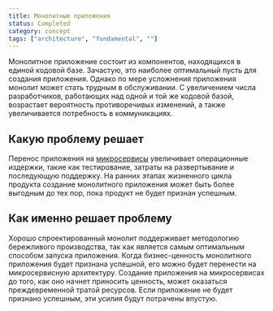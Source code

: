 ```yaml
---
title: Монолитные приложения
status: Completed
category: concept
tags: ["architecture", "fundamental", ""]
---
```


Монолитное приложение состоит из компонентов, находящихся в единой кодовой базе. 
Зачастую, это наиболее оптимальный пусть для создания приложения.
Однако по мере усложнения приложения монолит может стать трудным в обслуживании. 
С увеличением числа разработчиков, работающих над одной и той же кодовой базой, возрастает вероятность 
противоречивых изменений, а также увеличивается потребность в коммуникациях.

## Какую проблему решает

Перенос приложения на [микросервисы](/microservices-architecture/) увеличивает операционные издержки, такие как 
тестирование, затраты на развертывание и последующую поддержку.
На ранних этапах жизненного цикла продукта создание монолитного приложения может быть более выгодным до тех пор,
пока продукт не будет признан успешным. 

## Как именно решает проблему

Хорошо спроектированный монолит поддерживает методологию бережливого производства, так как является самым оптимальным 
способом запуска приложения. 
Когда бизнес-ценность монолитного приложения будет признана успешной, его можно будет перенести на микросервисную архитектуру. 
Создание приложения на микросервисах до того, как оно начнет приносить ценность, может оказаться
преждевременной тратой ресурсов.
Если приложение не будет признано успешным, эти усилия будут потрачены впустую. 
